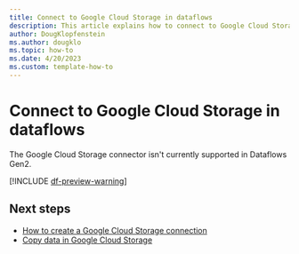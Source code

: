 ```yaml
---
title: Connect to Google Cloud Storage in dataflows
description: This article explains how to connect to Google Cloud Storage in dataflows.
author: DougKlopfenstein
ms.author: dougklo
ms.topic: how-to
ms.date: 4/20/2023
ms.custom: template-how-to 
---
```


# Connect to Google Cloud Storage in dataflows

The Google Cloud Storage connector isn't currently supported in Dataflows Gen2.

[!INCLUDE [df-preview-warning](includes/data-factory-preview-warning)]

## Next steps

- [How to create a Google Cloud Storage connection](connector-google-cloud-storage.md)
- [Copy data in Google Cloud Storage](connector-google-cloud-storage-copy-activity.md)
